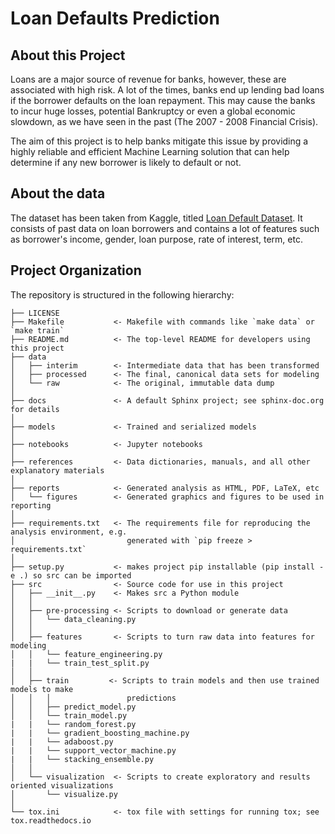 Loan Defaults Prediction
==============================

About this Project <a name="1"></a>
------------

Loans are a major source of revenue for banks, however, these are associated with high risk. A lot of the times, banks end up lending bad loans if the borrower defaults on the loan repayment. This may cause the banks to incur huge losses, potential Bankruptcy or even a global economic slowdown, as we have seen in the past (The 2007 - 2008 Financial Crisis). 

The aim of this project is to help banks mitigate this issue by providing a highly reliable and efficient Machine Learning solution that can help determine if any new borrower is likely to default or not. 


About the data <a name="2"></a>
------------

The dataset has been taken from Kaggle, titled [Loan Default Dataset](https://www.kaggle.com/datasets/yasserh/loan-default-dataset). It consists of past data on loan borrowers and contains a lot of features such as borrower's income, gender, loan purpose, rate of interest, term, etc.


Project Organization <a name="3"></a>
------------

The repository is structured in the following hierarchy:


    ├── LICENSE
    ├── Makefile           <- Makefile with commands like `make data` or `make train`
    ├── README.md          <- The top-level README for developers using this project
    ├── data
    │   ├── interim        <- Intermediate data that has been transformed
    │   ├── processed      <- The final, canonical data sets for modeling
    │   └── raw            <- The original, immutable data dump
    │
    ├── docs               <- A default Sphinx project; see sphinx-doc.org for details
    │
    ├── models             <- Trained and serialized models
    │
    ├── notebooks          <- Jupyter notebooks
    │
    ├── references         <- Data dictionaries, manuals, and all other explanatory materials
    │
    ├── reports            <- Generated analysis as HTML, PDF, LaTeX, etc
    │   └── figures        <- Generated graphics and figures to be used in reporting
    │
    ├── requirements.txt   <- The requirements file for reproducing the analysis environment, e.g.
    │                         generated with `pip freeze > requirements.txt`
    │
    ├── setup.py           <- makes project pip installable (pip install -e .) so src can be imported
    ├── src                <- Source code for use in this project
    │   ├── __init__.py    <- Makes src a Python module
    │   │
    │   ├── pre-processing <- Scripts to download or generate data
    │   │   └── data_cleaning.py
    │   │
    │   ├── features       <- Scripts to turn raw data into features for modeling
    │   │   └── feature_engineering.py
    |   |   └── train_test_split.py
    │   │
    │   ├── train         <- Scripts to train models and then use trained models to make
    │   │   │                 predictions
    │   │   ├── predict_model.py
    │   │   └── train_model.py
    |   |   └── random_forest.py
    |   |   └── gradient_boosting_machine.py
    |   |   └── adaboost.py
    |   |   └── support_vector_machine.py
    |   |   └── stacking_ensemble.py
    │   │
    │   └── visualization  <- Scripts to create exploratory and results oriented visualizations
    │       └── visualize.py
    │
    └── tox.ini            <- tox file with settings for running tox; see tox.readthedocs.io

